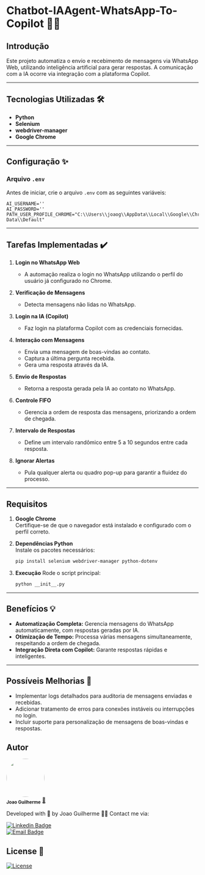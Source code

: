 # Chatbot-IAAgent-WhatsApp-To-Copilot 🤖💬

## Introdução

Este projeto automatiza o envio e recebimento de mensagens via WhatsApp Web, utilizando inteligência artificial para gerar respostas. A comunicação com a IA ocorre via integração com a plataforma Copilot.

---

## Tecnologias Utilizadas 🛠️

- **Python**
- **Selenium**
- **webdriver-manager**
- **Google Chrome**

---

## Configuração ✨

### Arquivo `.env`
Antes de iniciar, crie o arquivo `.env` com as seguintes variáveis:

```env
AI_USERNAME=''
AI_PASSWORD=''
PATH_USER_PROFILE_CHROME="C:\\Users\\joaog\\AppData\\Local\\Google\\Chrome\\User Data\\Default"
```

---

## Tarefas Implementadas ✔️

1. **Login no WhatsApp Web**
   - A automação realiza o login no WhatsApp utilizando o perfil do usuário já configurado no Chrome.

2. **Verificação de Mensagens**
   - Detecta mensagens não lidas no WhatsApp.

3. **Login na IA (Copilot)**
   - Faz login na plataforma Copilot com as credenciais fornecidas.

4. **Interação com Mensagens**
   - Envia uma mensagem de boas-vindas ao contato.
   - Captura a última pergunta recebida.
   - Gera uma resposta através da IA.

5. **Envio de Respostas**
   - Retorna a resposta gerada pela IA ao contato no WhatsApp.

6. **Controle FIFO**
   - Gerencia a ordem de resposta das mensagens, priorizando a ordem de chegada.

7. **Intervalo de Respostas**
   - Define um intervalo randômico entre 5 a 10 segundos entre cada resposta.

8. **Ignorar Alertas**
   - Pula qualquer alerta ou quadro pop-up para garantir a fluidez do processo.

---

## Requisitos

1. **Google Chrome**  
   Certifique-se de que o navegador está instalado e configurado com o perfil correto.

2. **Dependências Python**  
   Instale os pacotes necessários:
   ```bash
   pip install selenium webdriver-manager python-dotenv
   ```

3. **Execução**
   Rode o script principal:
   ```bash
   python __init__.py
   ```

---

## Benefícios 💡

- **Automatização Completa:** Gerencia mensagens do WhatsApp automaticamente, com respostas geradas por IA.
- **Otimização de Tempo:** Processa várias mensagens simultaneamente, respeitando a ordem de chegada.
- **Integração Direta com Copilot:** Garante respostas rápidas e inteligentes.

---

## Possíveis Melhorias 🚀

- Implementar logs detalhados para auditoria de mensagens enviadas e recebidas.
- Adicionar tratamento de erros para conexões instáveis ou interrupções no login.
- Incluir suporte para personalização de mensagens de boas-vindas e respostas.


## Autor  

 <img style="border-radius:50%;" src="https://avatars.githubusercontent.com/u/80895578?v=4" width="100px;" alt=""/>  
 <br />  
 <sub><b>Joao Guilherme</b></sub></a> <a href="https://github.com/JoaoG23/">🚀</a>  

Developed with 🤖 by Joao Guilherme 👋🏽 Contact me via:  

[![Linkedin Badge](https://shields.io/badge/-Joao%20Guilherme-blue?style=flat-square&logo=Linkedin&logoColor=white&link=https://www.linkedin.com/in/joaog123/)](https://www.linkedin.com/in/joaog123/)  
[![Email Badge](https://shields.io/badge/-joaoguilherme94@live.com-c80?style=flat-square&logo=Microsoft&logoColor=white&link=mailto:joaoguilherme94@live.com)](mailto:joaoguilherme94@live.com)  

## License 📄  

[![License](https://shields.io/github/license/Ileriayo/markdown-badges?style=for-the-badge)](./LICENCE)
